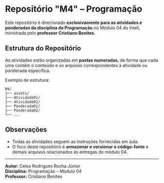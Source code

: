 # Repositório "M4" – Programação

Este repositório é direcionado **exclusivamente para as atividades e ponderadas da disciplina de Programação** no Módulo 04 do Inteli, ministrada pelo **professor Cristiano Benites**.

## Estrutura do Repositório

As atividades estão organizadas em **pastas numeradas**, de forma que cada uma contém o conteúdo e os arquivos correspondentes à atividade ou ponderada específica.

Exemplo de estrutura:
```
M4/
├── assets/
├── Atividade01/
├── Atividade02/
├── Ponderada01/
├── Ponderada02/
└── ...
```

## Observações
- Todas as atividades seguem as instruções fornecidas em aula.  
- O foco deste repositório é **armazenar e versionar o código-fonte** e demais arquivos relacionados às entregas do módulo 04.

---

**Autor:** Celso Rodrigues Rocha Júnior  
**Disciplina:** Programação – Módulo 04  
**Professor:** Cristiano Benites
